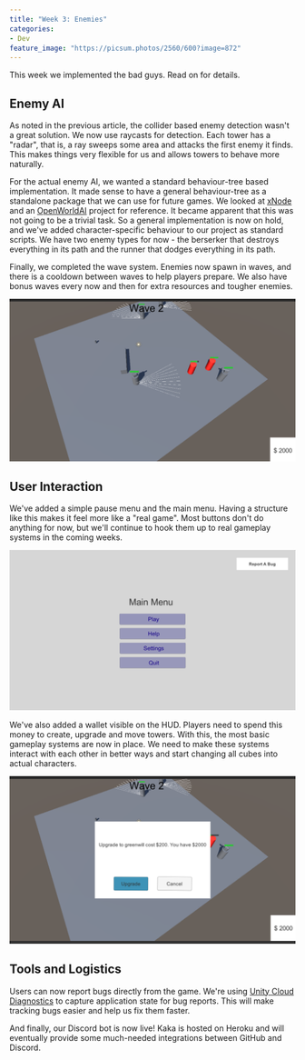 ```yaml
---
title: "Week 3: Enemies"
categories:
- Dev
feature_image: "https://picsum.photos/2560/600?image=872"
---
```


This week we implemented the bad guys. Read on for details.

<!-- more -->

## Enemy AI

As noted in the previous article, the collider based enemy detection wasn't a great solution. We now use raycasts for detection. Each tower has a "radar", that is, a ray sweeps some area and attacks the first enemy it finds. This makes things very flexible for us and allows towers to behave more naturally.

For the actual enemy AI, we wanted a standard behaviour-tree based implementation. It made sense to have a general behaviour-tree as a standalone package that we can use for future games. We looked at [xNode](https://github.com/Siccity/xNode) and an [OpenWorldAI](https://bitbucket.org/EngiGamesBitbucket/engigames_aiproject/src/master/) project for reference. It became apparent that this was not going to be a trivial task. So a general implementation is now on hold, and we've added character-specific behaviour to our project as standard scripts. We have two enemy types for now - the berserker that destroys everything in its path and the runner that dodges everything in its path.

Finally, we completed the wave system. Enemies now spawn in waves, and there is a cooldown between waves to help players prepare. We also have bonus waves every now and then for extra resources and tougher enemies.

![wave.png](/assets/img/week-3/wave.png)

## User Interaction

We've added a simple pause menu and the main menu. Having a structure like this makes it feel more like a "real game". Most buttons don't do anything for now, but we'll continue to hook them up to real gameplay systems in the coming weeks.

![main_menu.png](/assets/img/week-3/main_menu.png)

We've also added a wallet visible on the HUD. Players need to spend this money to create, upgrade and move towers. With this, the most basic gameplay systems are now in place. We need to make these systems interact with each other in better ways and start changing all cubes into actual characters.

![upgrade.png](/assets/img/week-3/upgrade.png)

## Tools and Logistics

Users can now report bugs directly from the game. We're using [Unity Cloud Diagnostics](https://unity3d.com/unity/features/cloud-diagnostics) to capture application state for bug reports. This will make tracking bugs easier and help us fix them faster.

And finally, our Discord bot is now live! Kaka is hosted on Heroku and will eventually provide some much-needed integrations between GitHub and Discord.
